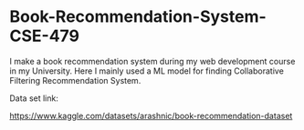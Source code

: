 # Book-Recommendation-System-CSE-479
I make a book recommendation system during my web development course in my University. Here I mainly used a ML model for finding Collaborative Filtering Recommendation System.



Data set link:

https://www.kaggle.com/datasets/arashnic/book-recommendation-dataset
